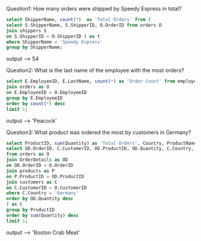 Question1: How many orders were shipped by Speedy Express in total?

```sql
select ShipperName, count(*)  as 'Total Orders' from (
select S.ShipperName, S.ShipperID, O.OrderID from orders O 
join shippers S 
on S.ShipperID = O.ShipperID ) as t
where ShipperName = 'Speedy Express'
group by ShipperName;
```

output --> 54

Question2: What is the last name of the employee with the most orders?

```sql
select E.EmployeeID, E.LastName, count(*) as 'Order Count' from employees as E
join orders as O
on E.EmployeeID = O.EmployeeID
group by E.EmployeeID
order by count(*) desc
limit 1;
```

output --> 'Peacock'

Question3: What product was ordered the most by customers in Germany?


```sql
select ProductID, sum(Quantity) as 'Total Orders', Country, ProductName from (
select OD.OrderID, C.CustomerID, OD.ProductID, OD.Quantity, C.Country, P.ProductName
from orders as O
join OrderDetails as OD
on OD.OrderID = O.OrderID 
join products as P
on P.ProductID = OD.ProductID
join customers as C
on C.CustomerID = O.CustomerID
where C.Country = 'Germany'
order by OD.Quantity desc
) as t
group by ProductID
order by sum(Quantity) desc
limit 1;

```

output --> 'Boston Crab Meat'
